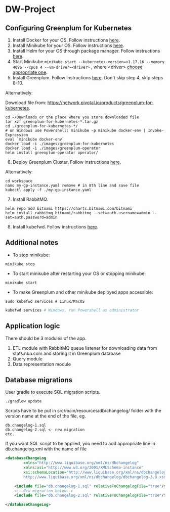 # DW-Project

## Configuring Greenplum for Kubernetes

1. Install Docker for your OS. Follow instructions [here](https://docs.docker.com/get-docker/).
2. Install Minikube for your OS. Follow instructions [here](https://minikube.sigs.k8s.io/docs/start/).
3. Install Helm for your OS through package manager. Follow instructions [here](https://helm.sh/docs/intro/install/).
4. Start Minikube `minikube start --kubernetes-version=v1.17.16 --memory 4096 --cpus 4 --vm-driver=<driver>`
   , where \<driver\> [choose appropriate one](https://minikube.sigs.k8s.io/docs/drivers/).
5. Install Greenplum. Follow instructions [here](http://greenplum-kubernetes.docs.pivotal.io/2-3/installing.html). Don't
   skip step 4, skip steps 8-10.

Alternatively:

Download file from: https://network.pivotal.io/products/greenplum-for-kubernetes.

```shell
cd ~/Downloads or the place where you store downloaded file
tar xzf greenplum-for-kubernetes-*.tar.gz
cd ./greenplum-for-kubernetes-*/
# on Windows use Powershell: minikube -p minikube docker-env | Invoke-Expression
eval `minikube docker-env`
docker load -i ./images/greenplum-for-kubernetes
docker load -i ./images/greenplum-operator
helm install greenplum-operator operator/
```

6. Deploy Greenplum Cluster. Follow
   instructions [here](http://greenplum-kubernetes.docs.pivotal.io/2-3/deploy-operator.html).

Alternatively:

```shell
cd workspace
nano my-gp-instance.yaml remove # in 8th line and save file
kubectl apply -f ./my-gp-instance.yaml
```

7. Install RabbitMQ.

```shell
helm repo add bitnami https://charts.bitnami.com/bitnami
helm install rabbitmq bitnami/rabbitmq --set=auth.username=admin --set=auth.password=admin
```

8. Install kubefwd. Follow instructions [here](https://github.com/txn2/kubefwd).

## Additional notes

- To stop minikube:

```shell
minikube stop
```

- To start minikube after restarting your OS or stopping minikube:

```shell
minikube start
```

- To make Greenplum and other minikube deployed apps accessible:

```shell
sudo kubefwd services # Linux/MacOS
```

```powershell
kubefwd services # Windows, run Powershell as administrator
```

## Application logic

There should be 3 modules of the app.

1. ETL module with RabbitMQ queue listener for downloading data from stats.nba.com and storing it in Greenplum database
2. Query module
3. Data representation module

## Database migrations

User gradle to execute SQL migration scripts.

```shell
./gradlew update
```

Scripts have to be put in src/main/resources/db/changelog/ folder with the version name at the end of the file, eg.

```text
db.changelog-1.sql
db.changelog-2.sql <- new migration
etc.
```

If you want SQL script to be applied, you need to add appropriate line in db.changelog.xml with the name of file

```xml
<databaseChangeLog
        xmlns="http://www.liquibase.org/xml/ns/dbchangelog"
        xmlns:xsi="http://www.w3.org/2001/XMLSchema-instance"
        xsi:schemaLocation="http://www.liquibase.org/xml/ns/dbchangelog
        http://www.liquibase.org/xml/ns/dbchangelog/dbchangelog-3.8.xsd">

    <include file="db.changelog-1.sql" relativeToChangelogFile="true"/>
    <!--New migration below-->
    <include file="db.changelog-2.sql" relativeToChangelogFile="true"/>

</databaseChangeLog>
```
